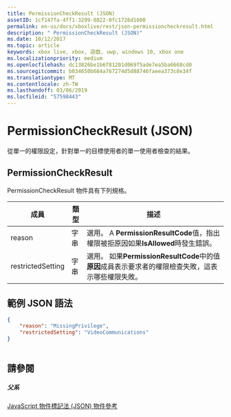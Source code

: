 ```yaml
---
title: PermissionCheckResult (JSON)
assetID: 1cf147fa-4ff1-3299-0822-0fc1726d1600
permalink: en-us/docs/xboxlive/rest/json-permissioncheckresult.html
description: " PermissionCheckResult (JSON)"
ms.date: 10/12/2017
ms.topic: article
keywords: xbox live, xbox, 遊戲, uwp, windows 10, xbox one
ms.localizationpriority: medium
ms.openlocfilehash: dc13826be1b6f81201d069f5ade7ea5ba6668cd0
ms.sourcegitcommit: b034650b684a767274d5d88746faeea373c8e34f
ms.translationtype: MT
ms.contentlocale: zh-TW
ms.lasthandoff: 03/06/2019
ms.locfileid: "57598443"
---
```

# <a name="permissioncheckresult-json"></a>PermissionCheckResult (JSON)
從單一的權限設定，針對單一的目標使用者的單一使用者檢查的結果。 
<a id="ID4EP"></a>

 
## <a name="permissioncheckresult"></a>PermissionCheckResult
 
PermissionCheckResult 物件具有下列規格。
 
| 成員| 類型| 描述| 
| --- | --- | --- | 
| reason| 字串| 選用。 A <b>PermissionResultCode</b>值，指出權限被拒原因如果<b>IsAllowed</b>時發生錯誤。| 
| restrictedSetting| 字串| 選用。 如果<b>PermissionResultCode</b>中的值<b>原因</b>成員表示要求者的權限檢查失敗，這表示哪些權限失敗。| 
  
<a id="ID4E6B"></a>

 
## <a name="sample-json-syntax"></a>範例 JSON 語法
 

```json
{
    "reason": "MissingPrivilege",
    "restrictedSetting": "VideoCommunications"
}
    
```

  
<a id="ID4EIC"></a>

 
## <a name="see-also"></a>請參閱
 
<a id="ID4EKC"></a>

 
##### <a name="parent"></a>父系 

[JavaScript 物件標記法 (JSON) 物件參考](atoc-xboxlivews-reference-json.md)

   